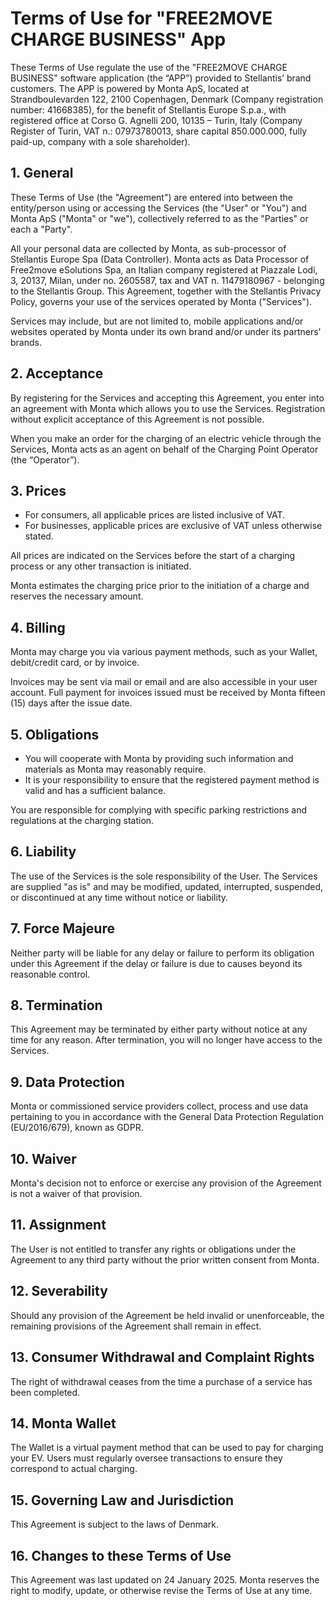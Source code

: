 # Terms of Use for "FREE2MOVE CHARGE BUSINESS" App

These Terms of Use regulate the use of the "FREE2MOVE CHARGE BUSINESS" software application (the “APP”) provided to Stellantis’ brand customers. The APP is powered by Monta ApS, located at Strandboulevarden 122, 2100 Copenhagen, Denmark (Company registration number: 41668385), for the benefit of Stellantis Europe S.p.a., with registered office at Corso G. Agnelli 200, 10135 – Turin, Italy (Company Register of Turin, VAT n.: 07973780013, share capital 850.000.000, fully paid-up, company with a sole shareholder).
## 1. General
These Terms of Use (the "Agreement") are entered into between the entity/person using or accessing the Services (the "User" or "You") and Monta ApS ("Monta" or "we"), collectively referred to as the "Parties" or each a "Party".

All your personal data are collected by Monta, as sub-processor of Stellantis Europe Spa (Data Controller). Monta acts as Data Processor of Free2move eSolutions Spa, an Italian company registered at Piazzale Lodi, 3, 20137, Milan, under no. 2605587, tax and VAT n. 11479180967 - belonging to the Stellantis Group. This Agreement, together with the Stellantis Privacy Policy, governs your use of the services operated by Monta ("Services"). 

Services may include, but are not limited to, mobile applications and/or websites operated by Monta under its own brand and/or under its partners' brands. 
## 2. Acceptance
By registering for the Services and accepting this Agreement, you enter into an agreement with Monta which allows you to use the Services. Registration without explicit acceptance of this Agreement is not possible. 

When you make an order for the charging of an electric vehicle through the Services, Monta acts as an agent on behalf of the Charging Point Operator (the “Operator”). 
## 3. Prices
- For consumers, all applicable prices are listed inclusive of VAT. 
- For businesses, applicable prices are exclusive of VAT unless otherwise stated. 

All prices are indicated on the Services before the start of a charging process or any other transaction is initiated. 

Monta estimates the charging price prior to the initiation of a charge and reserves the necessary amount. 
## 4. Billing
Monta may charge you via various payment methods, such as your Wallet, debit/credit card, or by invoice. 

Invoices may be sent via mail or email and are also accessible in your user account. Full payment for invoices issued must be received by Monta fifteen (15) days after the issue date. 
## 5. Obligations
- You will cooperate with Monta by providing such information and materials as Monta may reasonably require. 
- It is your responsibility to ensure that the registered payment method is valid and has a sufficient balance. 

You are responsible for complying with specific parking restrictions and regulations at the charging station.
## 6. Liability
The use of the Services is the sole responsibility of the User. The Services are supplied "as is" and may be modified, updated, interrupted, suspended, or discontinued at any time without notice or liability.
## 7. Force Majeure
Neither party will be liable for any delay or failure to perform its obligation under this Agreement if the delay or failure is due to causes beyond its reasonable control.
## 8. Termination
This Agreement may be terminated by either party without notice at any time for any reason. After termination, you will no longer have access to the Services.
## 9. Data Protection
Monta or commissioned service providers collect, process and use data pertaining to you in accordance with the General Data Protection Regulation (EU/2016/679), known as GDPR.
## 10. Waiver
Monta's decision not to enforce or exercise any provision of the Agreement is not a waiver of that provision.
## 11. Assignment
The User is not entitled to transfer any rights or obligations under the Agreement to any third party without the prior written consent from Monta.
## 12. Severability
Should any provision of the Agreement be held invalid or unenforceable, the remaining provisions of the Agreement shall remain in effect.
## 13. Consumer Withdrawal and Complaint Rights
The right of withdrawal ceases from the time a purchase of a service has been completed.
## 14. Monta Wallet
The Wallet is a virtual payment method that can be used to pay for charging your EV. Users must regularly oversee transactions to ensure they correspond to actual charging.
## 15. Governing Law and Jurisdiction
This Agreement is subject to the laws of Denmark. 
## 16. Changes to these Terms of Use
This Agreement was last updated on 24 January 2025. Monta reserves the right to modify, update, or otherwise revise the Terms of Use at any time. 
